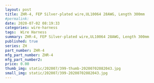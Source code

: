 ```yaml
---
layout: post
title: ZHR-4, FEP Silver-plated wire,UL10064 28AWG, Length 300mm
#permalink: 
date: 2020-07-02 08:19:33
categories: wire-harness
tags:  Wire Harness
summary: ZHR-4, FEP Silver-plated wire,UL10064 28AWG, Length 300mm
published: true 
series: ZH
part_number: ZHR-4
mfg_part_number: ZHR-4
mfg_part_number2: 
price: 0.00
thumb_img: static/202007/399-thumb-20200702082043.jpg
small_img: static/202007/399-20200702082043.jpg
---
```




